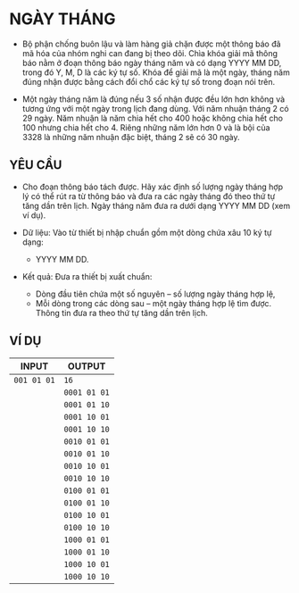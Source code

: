 # NGÀY THÁNG

-   Bộ phận chống buôn lậu và làm hàng giả chặn được một thông báo đã mã hóa của nhóm nghi can đang bị theo dõi. Chìa khóa giải mã thông báo nằm ở đoạn thông báo ngày tháng năm và có dạng YYYY MM DD, trong đó Y, M, D là các ký tự số. Khóa để giải mã là một ngày, tháng năm đúng nhận được bằng cách đổi chổ các ký tự số trong đoạn nói trên.

-   Một ngày tháng năm là đúng nếu 3 số nhận được đều lớn hơn không và tương ứng với một ngày trong lịch đang dùng. Với năm nhuận tháng 2 có 29 ngày. Năm nhuận là năm chia hết cho 400 hoặc không chia hết cho 100 nhưng chia hết cho 4. Riêng những năm lớn hơn 0 và là bội của 3328 là những năm nhuận đặc biệt, tháng 2 sẽ có 30 ngày.

## YÊU CẦU

-   Cho đoạn thông báo tách được. Hãy xác định số lượng ngày tháng hợp lý có thể rút ra từ thông báo và đưa ra các ngày tháng đó theo thứ tự tăng dần trên lịch. Ngày tháng năm đưa ra dưới dạng YYYY MM DD (xem ví dụ).

-   Dữ liệu: Vào từ thiết bị nhập chuẩn gồm một dòng chứa xâu 10 ký tự dạng:

    -   YYYY MM DD.

-   Kết quả: Đưa ra thiết bị xuất chuẩn:

    -   Dòng đầu tiên chứa một số nguyên – số lượng ngày tháng hợp lệ,
    -   Mỗi dòng trong các dòng sau – một ngày tháng hợp lệ tìm được. Thông tin đưa ra theo thứ tự tăng dần trên lịch.

## VÍ DỤ

| INPUT       | OUTPUT       |
| ----------- | ------------ |
| `001 01 01` | `16`         |
|             | `0001 01 01` |
|             | `0001 01 10` |
|             | `0001 10 01` |
|             | `0001 10 10` |
|             | `0010 01 01` |
|             | `0010 01 10` |
|             | `0010 10 01` |
|             | `0010 10 10` |
|             | `0100 01 01` |
|             | `0100 01 10` |
|             | `0100 10 01` |
|             | `0100 10 10` |
|             | `1000 01 01` |
|             | `1000 01 10` |
|             | `1000 10 01` |
|             | `1000 10 10` |
